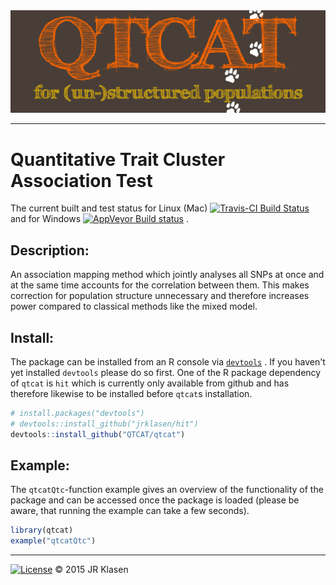 <a name="logo"/>
<div align="center">
<a href="https://github.com/QTCAT" target="_blank">
<img src="https://github.com/QTCAT/qtcat_logo/blob/master/logo/QTCAT_l.png?raw=true" width="600"></img>
</a>
</div>

--------------------------------------------------------------------------------

# Quantitative Trait Cluster Association Test
The current built and test status for Linux (Mac)
[![Travis-CI Build Status](https://travis-ci.org/QTCAT/qtcat.png?branch=master)](https://travis-ci.org/QTCAT/qtcat) and for Windows 
[![AppVeyor Build status](https://ci.appveyor.com/api/projects/status/hx1pvqer9flugwew?branch=master&svg=true)](https://ci.appveyor.com/project/jrklasen/qtcat)
.

## Description:
An association mapping method which jointly analyses all SNPs at once and at 
the same time accounts for the correlation between them. This makes correction 
for population structure unnecessary and therefore increases power compared to 
classical methods like the mixed model.

## Install:
The package can be installed from an R console via [`devtools`](https://github.com/hadley/devtools#updating-to-the-latest-version-of-devtools)
. If you haven't yet installed `devtools` please do so first. One of the R 
package dependency of `qtcat` is `hit` which is currently only available from 
github and has therefore likewise to be installed before `qtcat`s installation.

```R
# install.packages("devtools")
# devtools::install_github("jrklasen/hit")
devtools::install_github("QTCAT/qtcat")
```

## Example:
The `qtcatQtc`-function example gives an overview of the functionality of 
the package and can be accessed once the package is loaded (please be aware, 
that running the example can take a few seconds).

```R
library(qtcat)
example("qtcatQtc")
```

--------------------------------------------------------------------------------

[![License](http://img.shields.io/badge/license-GPL%20%28%3E=%202%29-brightgreen.svg?style=flat)](http://www.gnu.org/licenses/gpl-2.0.html)
&copy; 2015 JR Klasen
